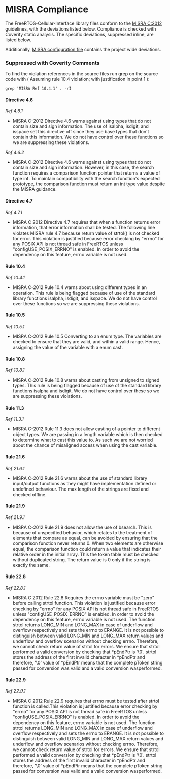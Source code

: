 # MISRA Compliance

The FreeRTOS-Cellular-Interface library files conform to the
[MISRA C:2012](https://www.misra.org.uk/)
guidelines, with the deviations listed below. Compliance is checked with
Coverity static analysis. The specific deviations, suppressed inline, are listed
below.

Additionally,
[MISRA configuration file](https://github.com/FreeRTOS/FreeRTOS-Cellular-Interface/blob/main/tools/coverity/misra.config)
contains the project wide deviations.

### Suppressed with Coverity Comments

To find the violation references in the source files run grep on the source code
with ( Assuming rule 10.4 violation; with justification in point 1 ):

```
grep 'MISRA Ref 10.4.1' . -rI
```

#### Directive 4.6

_Ref 4.6.1_

- MISRA C-2012 Directive 4.6 warns against using types that do not contain size
  and sign information. The use of isalpha, isdigit, and isspace set this
  directive off since they use base types that don't contain this information.
  We do not have control over these functions so we are suppressing these
  violations.

_Ref 4.6.2_

- MISRA C-2012 Directive 4.6 warns against using types that do not contain size
  and sign information. However, in this case, the search function requires a
  comparison function pointer that returns a value of type int. To maintain
  compatibility with the search function's expected prototype, the comparison
  function must return an int type value despite the MISRA guidance.

#### Directive 4.7

_Ref 4.7.1_

- MISRA C 2012 Directive 4.7 requires that when a function returns error
  information, that error information shall be tested. The following line
  violates MISRA rule 4.7 because return value of strtol() is not checked for
  error. This violation is justified because error checking by "errno" for any
  POSIX API is not thread safe in FreeRTOS unless "configUSE_POSIX_ERRNO" is
  enabled. In order to avoid the dependency on this feature, errno variable is
  not used.

#### Rule 10.4

_Ref 10.4.1_

- MISRA C-2012 Rule 10.4 warns about using different types in an operation. This
  rule is being flagged because of use of the standard library functions
  isalpha, isdigit, and isspace. We do not have control over these functions so
  we are suppressing these violations.

#### Rule 10.5

_Ref 10.5.1_

- MISRA C-2012 Rule 10.5 Converting to an enum type. The variables are checked
  to ensure that they are valid, and within a valid range. Hence, assigning the
  value of the variable with a enum cast.

#### Rule 10.8

_Ref 10.8.1_

- MISRA C-2012 Rule 10.8 warns about casting from unsigned to signed types. This
  rule is being flagged because of use of the standard library functions isalpha
  and isdigit. We do not have control over these so we are suppressing these
  violations.

#### Rule 11.3

_Ref 11.3.1_

- MISRA C-2012 Rule 11.3 does not allow casting of a pointer to different object
  types. We are passing in a length variable which is then checked to determine
  what to cast this value to. As such we are not worried about the chance of
  misaligned access when using the cast variable.

#### Rule 21.6

_Ref 21.6.1_

- MISRA C-2012 Rule 21.6 warns about the use of standard library input/output
  functions as they might have implementation defined or undefined behaviour.
  The max length of the strings are fixed and checked offline.

#### Rule 21.9

_Ref 21.9.1_

- MISRA C-2012 Rule 21.9 does not allow the use of bsearch. This is because of
  unspecified behavior, which relates to the treatment of elements that compare
  as equal, can be avoided by ensuring that the comparison function never
  returns 0. When two elements are otherwise equal, the comparison function
  could return a value that indicates their relative order in the initial array.
  This the token table must be checked without duplicated string. The return
  value is 0 only if the string is exactly the same.

#### Rule 22.8

_Ref 22.8.1_

- MISRA C 2012 Rule 22.8 Requires the errno variable must be "zero" before
  calling strtol function. This violation is justified because error checking by
  "errno" for any POSIX API is not thread safe in FreeRTOS unless
  "configUSE_POSIX_ERRNO" is enabled. In order to avoid the dependency on this
  feature, errno variable is not used. The function strtol returns LONG_MIN and
  LONG_MAX in case of underflow and overflow respectively and sets the errno to
  ERANGE. It is not possible to distinguish between valid LONG_MIN and LONG_MAX
  return values and underflow and overflow scenarios without checking errno.
  Therefore, we cannot check return value of strtol for errors. We ensure that
  strtol performed a valid conversion by checking that *pEndPtr is '\0'. strtol
  stores the address of the first invalid character in *pEndPtr and therefore,
  '\0' value of \*pEndPtr means that the complete pToken string passed for
  conversion was valid and a valid conversion wasperformed.

#### Rule 22.9

_Ref 22.9.1_

- MISRA C 2012 Rule 22.9 requires that errno must be tested after strtol
  function is called.This violation is justified because error checking by
  "errno" for any POSIX API is not thread safe in FreeRTOS unless
  "configUSE_POSIX_ERRNO" is enabled. In order to avoid the dependency on this
  feature, errno variable is not used. The function strtol returns LONG_MIN and
  LONG_MAX in case of underflow and overflow respectively and sets the errno to
  ERANGE. It is not possible to distinguish between valid LONG_MIN and LONG_MAX
  return values and underflow and overflow scenarios without checking errno.
  Therefore, we cannot check return value of strtol for errors. We ensure that
  strtol performed a valid conversion by checking that *pEndPtr is '\0'. strtol
  stores the address of the first invalid character in *pEndPtr and therefore,
  '\0' value of \*pEndPtr means that the complete pToken string passed for
  conversion was valid and a valid conversion wasperformed.
